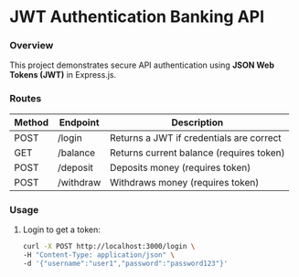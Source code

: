 # JWT Authentication Banking API

### Overview
This project demonstrates secure API authentication using **JSON Web Tokens (JWT)** in Express.js.

### Routes
| Method | Endpoint | Description |
|--------|-----------|-------------|
| POST | /login | Returns a JWT if credentials are correct |
| GET | /balance | Returns current balance (requires token) |
| POST | /deposit | Deposits money (requires token) |
| POST | /withdraw | Withdraws money (requires token) |

### Usage
1. Login to get a token:
   ```bash
   curl -X POST http://localhost:3000/login \
   -H "Content-Type: application/json" \
   -d '{"username":"user1","password":"password123"}'
